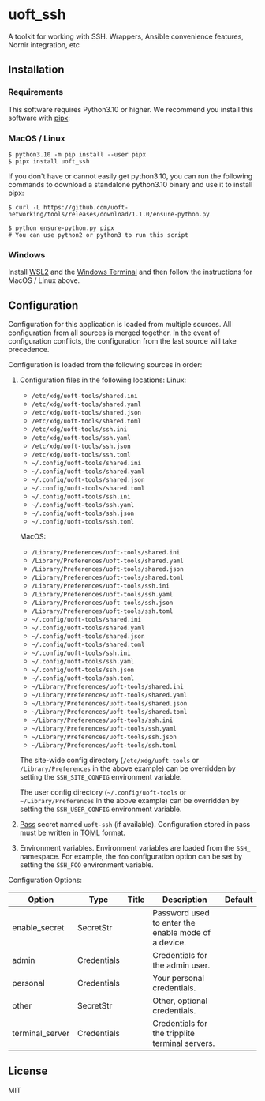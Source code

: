 # uoft_ssh

A toolkit for working with SSH. Wrappers, Ansible convenience features, Nornir integration, etc

## Installation

### Requirements

This software requires Python3.10 or higher.
We recommend you install this software with [pipx](https://pypa.github.io/pipx/):

### MacOS / Linux

```console
$ python3.10 -m pip install --user pipx
$ pipx install uoft_ssh
```

If you don't have or cannot easily get python3.10, you can run the following commands to download a standalone python3.10 binary and use it to install pipx:

```console
$ curl -L https://github.com/uoft-networking/tools/releases/download/1.1.0/ensure-python.py

$ python ensure-python.py pipx
# You can use python2 or python3 to run this script

```

### Windows

Install [WSL2](https://learn.microsoft.com/en-us/windows/wsl/install) and the [Windows Terminal](https://apps.microsoft.com/store/detail/windows-terminal/9N0DX20HK701?hl=en-ca&gl=ca) and then follow the instructions for MacOS / Linux above.

## Configuration

Configuration for this application is loaded from multiple sources. All configuration from all sources is merged together. In the event of configuration conflicts, the configuration from the last source will take precedence.

Configuration is loaded from the following sources in order:

1. Configuration files in the following locations:
    Linux:
    - `/etc/xdg/uoft-tools/shared.ini`
    - `/etc/xdg/uoft-tools/shared.yaml`
    - `/etc/xdg/uoft-tools/shared.json`
    - `/etc/xdg/uoft-tools/shared.toml`
    - `/etc/xdg/uoft-tools/ssh.ini`
    - `/etc/xdg/uoft-tools/ssh.yaml`
    - `/etc/xdg/uoft-tools/ssh.json`
    - `/etc/xdg/uoft-tools/ssh.toml`
    - `~/.config/uoft-tools/shared.ini`
    - `~/.config/uoft-tools/shared.yaml`
    - `~/.config/uoft-tools/shared.json`
    - `~/.config/uoft-tools/shared.toml`
    - `~/.config/uoft-tools/ssh.ini`
    - `~/.config/uoft-tools/ssh.yaml`
    - `~/.config/uoft-tools/ssh.json`
    - `~/.config/uoft-tools/ssh.toml`

    MacOS:
    - `/Library/Preferences/uoft-tools/shared.ini`
    - `/Library/Preferences/uoft-tools/shared.yaml`
    - `/Library/Preferences/uoft-tools/shared.json`
    - `/Library/Preferences/uoft-tools/shared.toml`
    - `/Library/Preferences/uoft-tools/ssh.ini`
    - `/Library/Preferences/uoft-tools/ssh.yaml`
    - `/Library/Preferences/uoft-tools/ssh.json`
    - `/Library/Preferences/uoft-tools/ssh.toml`
    - `~/.config/uoft-tools/shared.ini`
    - `~/.config/uoft-tools/shared.yaml`
    - `~/.config/uoft-tools/shared.json`
    - `~/.config/uoft-tools/shared.toml`
    - `~/.config/uoft-tools/ssh.ini`
    - `~/.config/uoft-tools/ssh.yaml`
    - `~/.config/uoft-tools/ssh.json`
    - `~/.config/uoft-tools/ssh.toml`
    - `~/Library/Preferences/uoft-tools/shared.ini`
    - `~/Library/Preferences/uoft-tools/shared.yaml`
    - `~/Library/Preferences/uoft-tools/shared.json`
    - `~/Library/Preferences/uoft-tools/shared.toml`
    - `~/Library/Preferences/uoft-tools/ssh.ini`
    - `~/Library/Preferences/uoft-tools/ssh.yaml`
    - `~/Library/Preferences/uoft-tools/ssh.json`
    - `~/Library/Preferences/uoft-tools/ssh.toml`


    The site-wide config directory (`/etc/xdg/uoft-tools` or `/Library/Preferences` in the above example) can be overridden by setting the `SSH_SITE_CONFIG` environment variable.

    The user config directory (`~/.config/uoft-tools` or `~/Library/Preferences` in the above example) can be overridden by setting the `SSH_USER_CONFIG` environment variable.

2. [Pass](https://www.passwordstore.org/) secret named `uoft-ssh` (if available). Configuration stored in pass must be written in [TOML](https://toml.io/en/) format.

3. Environment variables. Environment variables are loaded from the `SSH_` namespace. For example, the `foo` configuration option can be set by setting the `SSH_FOO` environment variable.

Configuration Options:
<!--
[[[cog 
import _cog as c; c.gen_conf_table('uoft_ssh')
]]] -->
| Option | Type | Title | Description | Default |
| ------ | ---- | ----- | ----------- | ------- |
| enable_secret | SecretStr |  | Password used to enter the enable mode of a device. |  |
| admin | Credentials |  | Credentials for the admin user. |  |
| personal | Credentials |  | Your personal credentials. |  |
| other | SecretStr |  | Other, optional credentials. |  |
| terminal_server | Credentials |  | Credentials for the tripplite terminal servers. |  |
<!--[[[end]]] -->

## License

MIT